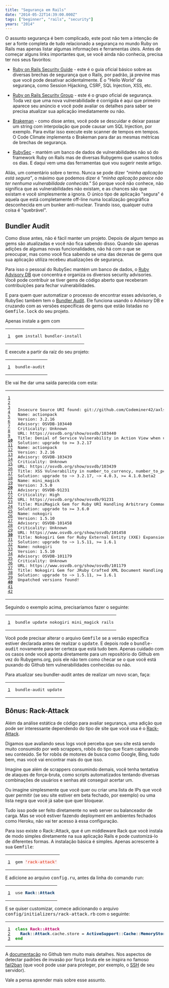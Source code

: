 ```yaml
---
title: "Segurança em Rails"
date: "2014-05-22T14:39:00.000Z"
tags: ["beginner", "rails", "security"]
years: "2014"
---
```


<p></p>
<p>O assunto segurança é bem complicado, este post não tem a intenção de ser a fonte completa de tudo relacionado a segurança no mundo Ruby on Rails mas apenas listar algumas informações e ferramentas úteis. Antes de começar alguns links importantes que, se você ainda não conhecia, precisa ter nos seus favoritos:</p>
<ul>
  <li>
    <p><a href="http://guides.rubyonrails.org/security.html">Ruby on Rails Security Guide</a> - este é o guia oficial básico sobre as diversas brechas de segurança que o Rails, por padrão, já previne mas que você pode desativar acidentalmente. É o "Hello World" da segurança, como Session Hijacking, CSRF, SQL Injection, XSS, etc.</p>
  </li>
  <li>
    <p><a href="https://groups.google.com/forum/#!forum/rubyonrails-security">Ruby on Rails Security Group</a> - este é o grupo oficial de segurança. Toda vez que uma nova vulnerabilidade é corrigida é aqui que primeiro aparece seu anúncio e você pode avaliar os detalhes para saber se precisa atualizar sua aplicação imediatamente ou não.</p>
  </li>
  <li>
    <p><a href="http://brakemanscanner.org/">Brakeman</a> - como disse antes, você pode se descuidar e deixar passar um string com interpolação que pode causar um SQL Injection, por exemplo. Para evitar isso execute este scanner de tempos em tempos. O Code Climate implementa o Brakeman para dar as mesmas métricas de brechas de segurança.</p>
  </li>
  <li>
    <p><a href="http://www.rubysec.com/">RubySec</a> - mantém um banco de dados de vulnerabilidades não só do framework Ruby on Rails mas de diversas Rubygems que usamos todos os dias. E daqui vem uma das ferramentas que vou sugerir neste artigo.</p>
  </li>
</ul>
<p>Aliás, um comentário sobre o termo. Nunca se pode dizer <em>"minha aplicação está segura"</em>, o máximo que podemos dizer é <em>"minha aplicação parece não ter nenhuma vulnerabilidade conhecida."</em> Só porque você não conhece, não significa que as vulnerabilidades não existam, e as chances são que existam e você simplesmente a ignora. O único tipo de aplicação "segura" é aquela que está completamente off-line numa localização geográfica desconhecida em um bunker anti-nuclear. Tirando isso, qualquer outra coisa é "quebrável".</p>
<p></p>
<p></p>
<h2>Bundler Audit</h2>
<p>Como disse antes, não é fácil manter um projeto. Depois de algum tempo as gems são atualizadas e você não fica sabendo disso. Quando são apenas adições de algumas novas funcionalidades, não há com o que se preocupar, mas como você fica sabendo se uma das dezenas de gems que sua aplicação utiliza recebeu atualizações de segurança.</p>
<p>Para isso o pessoal do RubySec mantém um banco de dados, o <a href="https://github.com/rubysec/ruby-advisory-db/">Ruby Advisory DB</a> que concentra e organiza os diversos security advisories. Você pode contribuir se tiver gems de código aberto que receberam contribuições para fechar vulnerabilidades.</p>
<p>E para quem quer automatizar o processo de encontrar esses advisories, o RubySec também tem o <a href="https://github.com/rubysec/bundler-audit">Bundler Audit</a>. Ele funciona usando o Advisory DB e cruzando com as versões específicas de gems que estão listadas no <tt>Gemfile.lock</tt> do seu projeto.</p>
<p>Apenas instale a gem com</p>
<table class="CodeRay">
  <tbody>
    <tr>
      <td class="line-numbers" title="double click to toggle" ondblclick="with (this.firstChild.style) { display = (display == '') ? 'none' : '' }"><pre><a href="#n1" name="n1">1</a>
</pre>
      </td>
      <td class="code"><pre>gem install bundler-install
</pre>
      </td>
    </tr>
  </tbody>
</table>
<p>E execute a partir da raíz do seu projeto:</p>
<table class="CodeRay">
  <tbody>
    <tr>
      <td class="line-numbers" title="double click to toggle" ondblclick="with (this.firstChild.style) { display = (display == '') ? 'none' : '' }"><pre><a href="#n1" name="n1">1</a>
</pre>
      </td>
      <td class="code"><pre>bundle-audit
</pre>
      </td>
    </tr>
  </tbody>
</table>
<p>Ele vai lhe dar uma saída parecida com esta:</p>
<table class="CodeRay">
  <tbody>
    <tr>
      <td class="line-numbers" title="double click to toggle" ondblclick="with (this.firstChild.style) { display = (display == '') ? 'none' : '' }"><pre><a href="#n1" name="n1">1</a>
<a href="#n2" name="n2">2</a>
<a href="#n3" name="n3">3</a>
<a href="#n4" name="n4">4</a>
<a href="#n5" name="n5">5</a>
<a href="#n6" name="n6">6</a>
<a href="#n7" name="n7">7</a>
<a href="#n8" name="n8">8</a>
<a href="#n9" name="n9">9</a>
<strong><a href="#n10" name="n10">10</a></strong>
<a href="#n11" name="n11">11</a>
<a href="#n12" name="n12">12</a>
<a href="#n13" name="n13">13</a>
<a href="#n14" name="n14">14</a>
<a href="#n15" name="n15">15</a>
<a href="#n16" name="n16">16</a>
<a href="#n17" name="n17">17</a>
<a href="#n18" name="n18">18</a>
<a href="#n19" name="n19">19</a>
<strong><a href="#n20" name="n20">20</a></strong>
<a href="#n21" name="n21">21</a>
<a href="#n22" name="n22">22</a>
<a href="#n23" name="n23">23</a>
<a href="#n24" name="n24">24</a>
<a href="#n25" name="n25">25</a>
<a href="#n26" name="n26">26</a>
<a href="#n27" name="n27">27</a>
<a href="#n28" name="n28">28</a>
<a href="#n29" name="n29">29</a>
<strong><a href="#n30" name="n30">30</a></strong>
<a href="#n31" name="n31">31</a>
<a href="#n32" name="n32">32</a>
<a href="#n33" name="n33">33</a>
<a href="#n34" name="n34">34</a>
<a href="#n35" name="n35">35</a>
<a href="#n36" name="n36">36</a>
<a href="#n37" name="n37">37</a>
<a href="#n38" name="n38">38</a>
<a href="#n39" name="n39">39</a>
<strong><a href="#n40" name="n40">40</a></strong>
<a href="#n41" name="n41">41</a>
<a href="#n42" name="n42">42</a>
</pre>
      </td>
      <td class="code"><pre>Insecure Source URI found: git://github.com/Codeminer42/axlsx.git
Name: actionpack
Version: 3.2.16
Advisory: OSVDB-103440
Criticality: Unknown
URL: https://osvdb.org/show/osvdb/103440
Title: Denial of Service Vulnerability in Action View when using render :text
Solution: upgrade to &gt;= 3.2.17
Name: actionpack
Version: 3.2.16
Advisory: OSVDB-103439
Criticality: Unknown
URL: https://osvdb.org/show/osvdb/103439
Title: XSS Vulnerability in number_to_currency, number_to_percentage and number_to_human
Solution: upgrade to ~&gt; 3.2.17, ~&gt; 4.0.3, &gt;= 4.1.0.beta2
Name: mini_magick
Version: 3.5.0
Advisory: OSVDB-91231
Criticality: High
URL: https://osvdb.org/show/osvdb/91231
Title: MiniMagick Gem for Ruby URI Handling Arbitrary Command Injection
Solution: upgrade to &gt;= 3.6.0
Name: nokogiri
Version: 1.5.10
Advisory: OSVDB-101458
Criticality: Unknown
URL: https://www.osvdb.org/show/osvdb/101458
Title: Nokogiri Gem for Ruby External Entity (XXE) Expansion Remote DoS
Solution: upgrade to ~&gt; 1.5.11, &gt;= 1.6.1
Name: nokogiri
Version: 1.5.10
Advisory: OSVDB-101179
Criticality: Unknown
URL: https://www.osvdb.org/show/osvdb/101179
Title: Nokogiri Gem for JRuby Crafted XML Document Handling Infinite Loop Remote DoS
Solution: upgrade to ~&gt; 1.5.11, &gt;= 1.6.1
Unpatched versions found!
</pre>
      </td>
    </tr>
  </tbody>
</table>
<p>Seguindo o exemplo acima, precisaríamos fazer o seguinte:</p>
<table class="CodeRay">
  <tbody>
    <tr>
      <td class="line-numbers" title="double click to toggle" ondblclick="with (this.firstChild.style) { display = (display == '') ? 'none' : '' }"><pre><a href="#n1" name="n1">1</a>
</pre>
      </td>
      <td class="code"><pre>bundle update nokogiri mini_magick rails
</pre>
      </td>
    </tr>
  </tbody>
</table>
<p>Você pode precisar alterar o arquivo <tt>Gemfile</tt> se a versão específica estiver declarada antes de realizar o <tt>update</tt>. E depois rode o <tt>bundle-audit</tt> novamente para ter certeza que está tudo bem. Apenas cuidado com os casos onde você aponta diretamente para um repositório do Github em vez do Rubygems.org, pois ele não tem como checar se o que você está puxando do Github tem vulnerabilidades conhecidas ou não.</p>
<p>Para atualizar seu bundler-audit antes de realizar um novo scan, faça:</p>
<table class="CodeRay">
  <tbody>
    <tr>
      <td class="line-numbers" title="double click to toggle" ondblclick="with (this.firstChild.style) { display = (display == '') ? 'none' : '' }"><pre><a href="#n1" name="n1">1</a>
</pre>
      </td>
      <td class="code"><pre>bundle-audit update
</pre>
      </td>
    </tr>
  </tbody>
</table>
<h2>Bônus: Rack-Attack</h2>
<p>Além da análise estática de código para avaliar segurança, uma adição que pode ser interessante dependendo do tipo de site que você usa é o <a href="https://github.com/kickstarter/rack-attack">Rack-Attack</a>.</p>
<p>Digamos que avaliando seus logs você perceba que seu site está sendo muito consumido por web scrappers, robôs do tipo que ficam capturando seu conteúdo. Se for robôs de motores de busca como Google, Bing, tudo bem, mas você vai encontrar mais do que isso.</p>
<p>Imagine que além de scrappers consumindo demais, você tenha tentativa de ataques de força-bruta, como scripts automatizados tentando diversas combinações de usuários e senhas até conseguir acertar um.</p>
<p>Ou imagine simplesmente que você quer ou criar uma lista de IPs que você quer permitir (se seu site estiver em beta fechado, por exemplo) ou uma lista negra que você já sabe que quer bloquear.</p>
<p>Tudo isso pode ser feito diretamente no web server ou balanceador de carga. Mas se você estiver fazendo deployment em ambientes fechados como Heroku, não vai ter acesso à essa configuração.</p>
<p>Para isso existe o Rack::Attack, que é um middleware Rack que você instala de modo simples diretamente na sua aplicação Rails e pode customizá-lo de diferentes formas. A instalação básica é simples. Apenas acrescente à sua <tt>Gemfile</tt>:</p>
<table class="CodeRay">
  <tbody>
    <tr>
      <td class="line-numbers" title="double click to toggle" ondblclick="with (this.firstChild.style) { display = (display == '') ? 'none' : '' }"><pre><a href="#n1" name="n1">1</a>
</pre>
      </td>
      <td class="code"><pre>gem <span style="background-color:hsla(0,100%,50%,0.05)"><span style="color:#710">'</span><span style="color:#D20">rack-attack</span><span style="color:#710">'</span></span>
</pre>
      </td>
    </tr>
  </tbody>
</table>
<p>E adicione ao arquivo <tt>config.ru</tt>, antes da linha do comando <tt>run</tt>:</p>
<table class="CodeRay">
  <tbody>
    <tr>
      <td class="line-numbers" title="double click to toggle" ondblclick="with (this.firstChild.style) { display = (display == '') ? 'none' : '' }"><pre><a href="#n1" name="n1">1</a>
</pre>
      </td>
      <td class="code"><pre>use <span style="color:#036;font-weight:bold">Rack</span>::<span style="color:#036;font-weight:bold">Attack</span>
</pre>
      </td>
    </tr>
  </tbody>
</table>
<p>E se quiser customizar, comece adicionando o arquivo <tt>config/initializers/rack-attack.rb</tt> com o seguinte:</p>
<table class="CodeRay">
  <tbody>
    <tr>
      <td class="line-numbers" title="double click to toggle" ondblclick="with (this.firstChild.style) { display = (display == '') ? 'none' : '' }"><pre><a href="#n1" name="n1">1</a>
<a href="#n2" name="n2">2</a>
<a href="#n3" name="n3">3</a>
</pre>
      </td>
      <td class="code"><pre><span style="color:#080;font-weight:bold">class</span> <span style="color:#B06;font-weight:bold">Rack::Attack</span>
  <span style="color:#036;font-weight:bold">Rack</span>::<span style="color:#036;font-weight:bold">Attack</span>.cache.store = <span style="color:#036;font-weight:bold">ActiveSupport</span>::<span style="color:#036;font-weight:bold">Cache</span>::<span style="color:#036;font-weight:bold">MemoryStore</span>.new <span style="color:#777"># defaults to Rails.cache</span>
<span style="color:#080;font-weight:bold">end</span>
</pre>
      </td>
    </tr>
  </tbody>
</table>
<p>A <a href="https://github.com/kickstarter/rack-attack">documentação</a> no Github tem muito mais detalhes. Nos aspectos de detectar padrões de invasão por força bruta ele se inspira no famoso <a href="https://www.fail2ban.org/wiki/index.php/MANUAL_0_8#Jail_Options">fail2ban</a> (que você pode usar para proteger, por exemplo, o <a href="https://www.digitalocean.com/community/articles/how-to-protect-ssh-with-fail2ban-on-ubuntu-12-04">SSH</a> de seu servidor).</p>
<p>Vale a pensa aprender mais sobre esse assunto.</p>
<p></p>